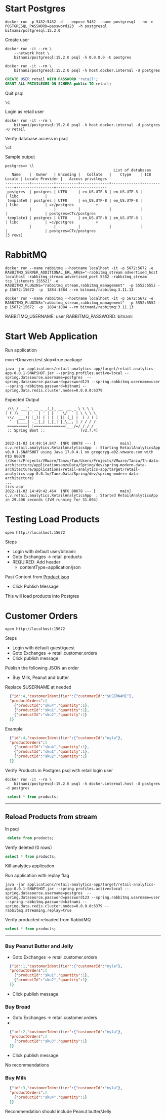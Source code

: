 
# Start Postgres

```shell
docker run -p 5432:5432 -d  --expose 5432 --name postgresql --rm -e POSTGRESQL_PASSWORD=password123  -h postgresql bitnami/postgresql:15.2.0
```


Create user

```shell
docker run -it --rm \
    --network host \
    bitnami/postgresql:15.2.0 psql -h 0.0.0.0 -U postgres
```

```shell
docker run -it --rm \
    bitnami/postgresql:15.2.0 psql -h host.docker.internal -U postgres
```


```sql
CREATE USER retail WITH PASSWORD 'retail';
GRANT ALL PRIVILEGES ON SCHEMA public TO retail;
```
Quit psql

```shell
\q
```


Login as retail user

```shell
docker run -it --rm \
    bitnami/postgresql:15.2.0 psql -h host.docker.internal -d postgres -U retail 
```

Verify database access in psql

```shell
\dt
```


Sample output

```shell
postgres=> \l
                                                 List of databases
   Name    |  Owner   | Encoding |   Collate   |    Ctype    | ICU Locale | Locale Provider |   Access privileges   
-----------+----------+----------+-------------+-------------+------------+-----------------+-----------------------
 postgres  | postgres | UTF8     | en_US.UTF-8 | en_US.UTF-8 |            | libc            | 
 template0 | postgres | UTF8     | en_US.UTF-8 | en_US.UTF-8 |            | libc            | =c/postgres          +
           |          |          |             |             |            |                 | postgres=CTc/postgres
 template1 | postgres | UTF8     | en_US.UTF-8 | en_US.UTF-8 |            | libc            | =c/postgres          +
           |          |          |             |             |            |                 | postgres=CTc/postgres
(3 rows)

```


# RabbitMQ




```shell
docker run --name rabbitmq --hostname localhost -it -p 5672:5672 -e RABBITMQ_SERVER_ADDITIONAL_ERL_ARGS="-rabbitmq_stream advertised_host localhost -rabbitmq_stream advertised_port 5552 -rabbitmq_stream tcp_listeners [5552]" -e RABBITMQ_PLUGINS="rabbitmq_stream,rabbitmq_management"  -p 5552:5552 -p 15672:15672  -p  1884:1884 --rm bitnami/rabbitmq:3.11.13
```


```shell
docker run --name rabbitmq --hostname localhost -it -p 5672:5672 -e RABBITMQ_PLUGINS="rabbitmq_stream,rabbitmq_management"  -p 5552:5552 -p 15672:15672  -p  1884:1884 --rm bitnami/rabbitmq:3.11.13
```

RABBITMQ_USERNAME: user
RABBITMQ_PASSWORD: bitnami

# Start Web Application

Run application

mvn -Dmaven.test.skip=true package


```shell
java -jar applications/retail-analytics-app/target/retail-analytics-app-0.0.1-SNAPSHOT.jar --spring.profiles.active=local --spring.datasource.username=postgres  --spring.datasource.password=password123 --spring.rabbitmq.username=user --spring.rabbitmq.password=bitnami --spring.data.redis.cluster.nodes=0.0.0.0:6379
```

Expected Output

```shell  .   ____          _            __ _ _
 /\\ / ___'_ __ _ _(_)_ __  __ _ \ \ \ \
( ( )\___ | '_ | '_| | '_ \/ _` | \ \ \ \
 \\/  ___)| |_)| | | | | || (_| |  ) ) ) )
  '  |____| .__|_| |_|_| |_\__, | / / / /
 =========|_|==============|___/=/_/_/_/
 :: Spring Boot ::                (v2.7.4)


2022-11-03 14:49:14.847  INFO 88078 --- [           main] c.v.retail.analytics.RetailAnalyticsApp  : Starting RetailAnalyticsApp v0.0.1-SNAPSHOT using Java 17.0.4.1 on gregoryg-a02.vmware.com with PID 88078 (/Users/Projects/VMware/Tanzu/Tan/Users/Projects/VMware/Tanzu/Tn-data-architecture/applicationsanzuData/Spring/dev/spring-modern-data-architecture/applications/retail-analytics-app/target/retail-analytics-app-0.0.1u/TanzuData/Spring/dev/spring-modern-data-architecture)
...
tics-app'
2022-11-03 14:49:42.464  INFO 88078 --- [           main] c.v.retail.analytics.RetailAnalyticsApp  : Started RetailAnalyticsApp in 29.406 seconds (JVM running for 31.094)

```

# Testing Load Products


```shell
open http://localhost:15672
```

Steps

- Login with default user/bitnami
- Goto Exchanges -> retail.products
- REQUIRED: Add header
  - contentType=application/json

Past Content from [Product.json](https://raw.githubusercontent.com/Tanzu-Solutions-Engineering/spring-modern-data-architecture/main/scripts/generate_customer_orders/resources/products.json?token=GHSAT0AAAAAACAFYLEKMWXTSXL4YF62KPFAZCFXNJA)

- Click Publish Message

This will load products into Postgres

# Customer Orders

```shell
open http://localhost:15672
```

Steps

- Login with default guest/guest
- Goto Exchanges -> retail.customer.orders
- Click publish message



Publish the following JSON an order



- Buy Milk, Peanut and butter

Replace $USERNAME at needed

```json
  {"id":4,"customerIdentifier":{"customerId":"$USERNAME"},
  "productOrders":[
    {"productId":"sku4","quantity":1},
    {"productId":"sku1","quantity":1},
    {"productId":"sku2","quantity":1}
  ]}
```
Example

```json
  {"id":4,"customerIdentifier":{"customerId":"nyla"},
  "productOrders":[
    {"productId":"sku4","quantity":1},
    {"productId":"sku1","quantity":1},
    {"productId":"sku2","quantity":1}
  ]}
```

Verify Products in Postgres psql with retail login user

```shell
docker run -it --rm \
    bitnami/postgresql:15.2.0 psql -h docker.internal.host -U postgres -d postgres
```

```sql
 select * from products;
```

----------------------------
## Reload Products from stream

In psql

```sql
 delete from products;
```

Verify deleted (0 rows)

```sql
select * from products;
```


Kill analytics application


Run application with replay flag

```shell
java -jar applications/retail-analytics-app/target/retail-analytics-app-0.0.1-SNAPSHOT.jar --spring.profiles.active=local --spring.datasource.username=postgres  --spring.datasource.password=password123 --spring.rabbitmq.username=user --spring.rabbitmq.password=bitnami --spring.data.redis.cluster.nodes=0.0.0.0:6379 --rabbitmq.streaming.replay=true
```

Verify producted reloaded from RabbitMQ

```sql
select * from products;
```


--------------------
### Buy Peanut Butter and Jelly

- Goto Exchanges -> retail.customer.orders


```json
  {"id":1,"customerIdentifier":{"customerId":"nyla"},
  "productOrders":[
    {"productId":"sku1","quantity":1},
    {"productId":"sku2","quantity":1}
  ]}
```

- Click publish message

### Buy Bread  

- Goto Exchanges -> retail.customer.orders
- 
```json
  {"id":2,"customerIdentifier":{"customerId":"nyla"},
  "productOrders":[
    {"productId":"sku3","quantity":1}
  ]}
```
- Click publish message

No recommendations

### Buy Milk

```json
  {"id":3,"customerIdentifier":{"customerId":"nyla"},
  "productOrders":[
    {"productId":"sku4","quantity":1}
  ]}
```

Recommendation should include Peanut butter/Jelly





